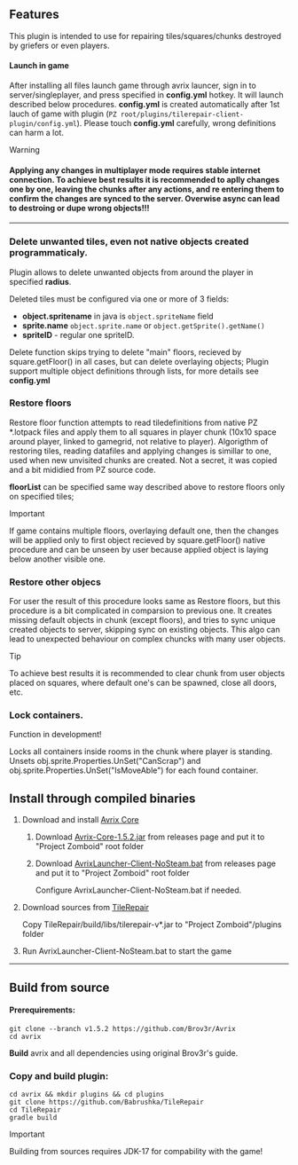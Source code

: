 ## Features
This plugin is intended to use for repairing tiles/squares/chunks destroyed by griefers or even players.

#### Launch in game

After installing all files launch game through avrix launcer, sign in to server/singleplayer, and press specified in __config.yml__ hotkey. It will launch described below procedures.
__config.yml__ is created automatically after 1st lauch of game with plugin (`PZ root/plugins/tilerepair-client-plugin/config.yml`).
Please touch __config.yml__  carefully, wrong definitions can harm a lot.

> [!WARNING]
> #### Applying any changes in multiplayer mode requires stable internet connection. To achieve best results it is recommended to aplly changes one by one, leaving the chunks after any actions, and re entering them to confirm the changes are synced to the server. Overwise async can lead to destroing or dupe wrong objects!!!


---

### Delete unwanted tiles, even not native objects created programmaticaly.

Plugin allows to delete unwanted objects from around the player in specified __radius__.

Deleted tiles must be configured via one or more of 3 fields:
* __object.spritename__ in java is `object.spriteName` field 
* __sprite.name__ `object.sprite.name` or `object.getSprite().getName()`
* __spriteID__ - regular one spriteID.

Delete function skips trying to delete "main" floors, recieved by square.getFloor() in all cases, but can delete overlaying objects;
Plugin support multiple object definitions through lists, for more details see __config.yml__


### Restore floors

Restore floor function attempts to read tiledefinitions from native PZ *.lotpack files and apply them to all squares in player chunk (10x10 space around player, linked to gamegrid, not relative to player). 
Algorigthm of restoring tiles, reading datafiles and applying changes is simillar to one, used when new unvisited chunks are created. Not a secret, it was copied and a bit mididied from PZ source code.

__floorList__ can be specified same way described above to restore floors only on specified tiles;
> [!IMPORTANT]
> If game contains multiple floors, overlaying default one, then the changes will be applied only to first object recieved by square.getFloor() native procedure and can be unseen by user because applied object is laying below another visible one.

### Restore other objecs

For user the result of this procedure looks same as Restore floors, but this procedure is a bit complicated in comparsion to previous one. It creates missing default objects in chunk (except floors), and tries to sync unique created objects to server, skipping sync on existing objects. This algo can lead to unexpected behaviour on complex chuncks with many user objects. 
> [!TIP] 
> To achieve best results it is recommended to clear chunk from user objects placed on squares, where default one's can be spawned, close all doors, etc.

### Lock containers. 

Function in development!

Locks all containers inside rooms in the chunk where player is standing. Unsets obj.sprite.Properties.UnSet("CanScrap") and obj.sprite.Properties.UnSet("IsMoveAble") for each found container.

## Install through compiled binaries

1. Download and install [Avrix Core](https://github.com/Brov3r/Avrix)

    1. Download [Avrix-Core-1.5.2.jar](https://github.com/Brov3r/Avrix/releases/download/v1.5.2/Avrix-Core-1.5.2.jar) from releases page and put it to "Project Zomboid" root folder

    2. Download [AvrixLauncher-Client-NoSteam.bat](https://github.com/Brov3r/Avrix/releases/download/v1.5.2/AvrixLauncher-Client-NoSteam.bat) from releases page and put it to "Project Zomboid" root folder

        Configure AvrixLauncher-Client-NoSteam.bat if needed.

2. Download sources from [TileRepair](https://github.com/Babrushka/TileRepair)

    Copy TileRepair/build/libs/tilerepair-v*.jar to "Project Zomboid"/plugins folder

3. Run AvrixLauncher-Client-NoSteam.bat to start the game

***

## Build from source

#### Prerequirements:

```
git clone --branch v1.5.2 https://github.com/Brov3r/Avrix
cd avrix
```
__Build__ avrix and all dependencies using original Brov3r's guide.

### Copy and build plugin:

```
cd avrix && mkdir plugins && cd plugins
git clone https://github.com/Babrushka/TileRepair
cd TileRepair
gradle build
```

> [!IMPORTANT] 
> Building from sources requires JDK-17 for compability with the game!

